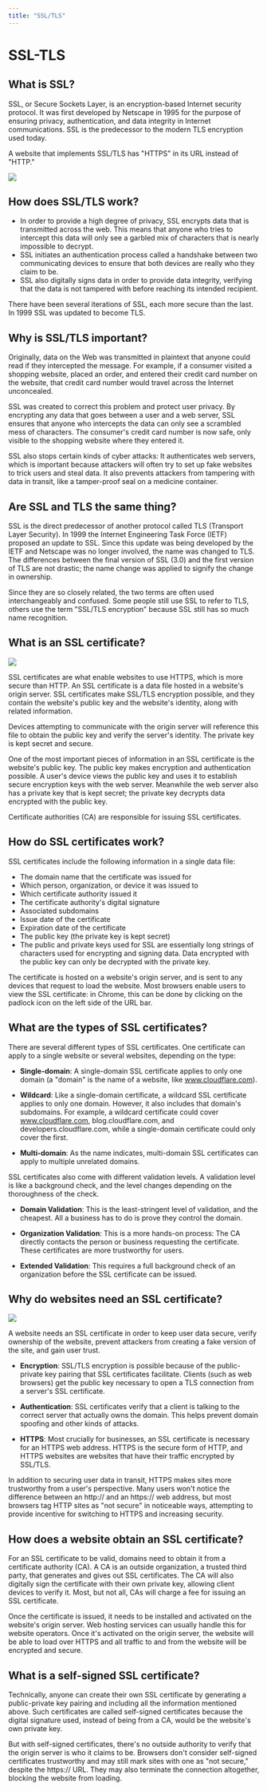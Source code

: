 ```yaml
---
title: "SSL/TLS"
---
```


# SSL-TLS

## What is SSL?

SSL, or Secure Sockets Layer, is an encryption-based Internet security protocol. It was first developed by Netscape in 1995 for the purpose of ensuring privacy, authentication, and data integrity in Internet communications. SSL is the predecessor to the modern TLS encryption used today.

A website that implements SSL/TLS has "HTTPS" in its URL instead of "HTTP."

![](https://www.cloudflare.com/img/learning/security/glossary/what-is-ssl/http-vs-https.svg)

## How does SSL/TLS work?
+ In order to provide a high degree of privacy, SSL encrypts data that is transmitted across the web. This means that anyone who tries to intercept this data will only see a garbled mix of characters that is nearly impossible to decrypt.
+ SSL initiates an authentication process called a handshake between two communicating devices to ensure that both devices are really who they claim to be.
+ SSL also digitally signs data in order to provide data integrity, verifying that the data is not tampered with before reaching its intended recipient.

There have been several iterations of SSL, each more secure than the last. In 1999 SSL was updated to become TLS.

## Why is SSL/TLS important?

Originally, data on the Web was transmitted in plaintext that anyone could read if they intercepted the message. For example, if a consumer visited a shopping website, placed an order, and entered their credit card number on the website, that credit card number would travel across the Internet unconcealed.

SSL was created to correct this problem and protect user privacy. By encrypting any data that goes between a user and a web server, SSL ensures that anyone who intercepts the data can only see a scrambled mess of characters. The consumer's credit card number is now safe, only visible to the shopping website where they entered it.

SSL also stops certain kinds of cyber attacks: It authenticates web servers, which is important because attackers will often try to set up fake websites to trick users and steal data. It also prevents attackers from tampering with data in transit, like a tamper-proof seal on a medicine container.

## Are SSL and TLS the same thing?

SSL is the direct predecessor of another protocol called TLS (Transport Layer Security). In 1999 the Internet Engineering Task Force (IETF) proposed an update to SSL. Since this update was being developed by the IETF and Netscape was no longer involved, the name was changed to TLS. The differences between the final version of SSL (3.0) and the first version of TLS are not drastic; the name change was applied to signify the change in ownership.

Since they are so closely related, the two terms are often used interchangeably and confused. Some people still use SSL to refer to TLS, others use the term "SSL/TLS encryption" because SSL still has so much name recognition.

## What is an SSL certificate?

![](https://cf-assets.www.cloudflare.com/slt3lc6tev37/2mkpUOPzl2jEPEERn2e57B/3b180ecab3ff7e0a5da1706434722573/ssl-certificate-secure-browsing.png)

SSL certificates are what enable websites to use HTTPS, which is more secure than HTTP. An SSL certificate is a data file hosted in a website's origin server. SSL certificates make SSL/TLS encryption possible, and they contain the website's public key and the website's identity, along with related information.

Devices attempting to communicate with the origin server will reference this file to obtain the public key and verify the server's identity. The private key is kept secret and secure.

One of the most important pieces of information in an SSL certificate is the website's public key. The public key makes encryption and authentication possible. A user's device views the public key and uses it to establish secure encryption keys with the web server. Meanwhile the web server also has a private key that is kept secret; the private key decrypts data encrypted with the public key.

Certificate authorities (CA) are responsible for issuing SSL certificates.

## How do SSL certificates work?
SSL certificates include the following information in a single data file:

+ The domain name that the certificate was issued for
+ Which person, organization, or device it was issued to
+ Which certificate authority issued it
+ The certificate authority's digital signature
+ Associated subdomains
+ Issue date of the certificate
+ Expiration date of the certificate
+ The public key (the private key is kept secret)
+ The public and private keys used for SSL are essentially long strings of characters used for encrypting and signing data. Data encrypted with the public key can only be decrypted with the private key.

The certificate is hosted on a website's origin server, and is sent to any devices that request to load the website. Most browsers enable users to view the SSL certificate: in Chrome, this can be done by clicking on the padlock icon on the left side of the URL bar.

## What are the types of SSL certificates?

There are several different types of SSL certificates. One certificate can apply to a single website or several websites, depending on the type:

+ **Single-domain**: A single-domain SSL certificate applies to only one domain (a "domain" is the name of a website, like www.cloudflare.com).

+ **Wildcard**: Like a single-domain certificate, a wildcard SSL certificate applies to only one domain. However, it also includes that domain's subdomains. For example, a wildcard certificate could cover www.cloudflare.com, blog.cloudflare.com, and developers.cloudflare.com, while a single-domain certificate could only cover the first.

+ **Multi-domain**: As the name indicates, multi-domain SSL certificates can apply to multiple unrelated domains.

SSL certificates also come with different validation levels. A validation level is like a background check, and the level changes depending on the thoroughness of the check.

+ **Domain Validation**: This is the least-stringent level of validation, and the cheapest. All a business has to do is prove they control the domain.

+ **Organization Validation**: This is a more hands-on process: The CA directly contacts the person or business requesting the certificate. These certificates are more trustworthy for users.

+ **Extended Validation**: This requires a full background check of an organization before the SSL certificate can be issued.

## Why do websites need an SSL certificate?

![](https://cf-assets.www.cloudflare.com/slt3lc6tev37/4wegfRUlYUggfQ409DnMaA/c7e1469930b95b5e686c46ba43578f71/ssl-certificate-not-secure-browsing.png)

A website needs an SSL certificate in order to keep user data secure, verify ownership of the website, prevent attackers from creating a fake version of the site, and gain user trust.

+ **Encryption**: SSL/TLS encryption is possible because of the public-private key pairing that SSL certificates facilitate. Clients (such as web browsers) get the public key necessary to open a TLS connection from a server's SSL certificate.

+ **Authentication**: SSL certificates verify that a client is talking to the correct server that actually owns the domain. This helps prevent domain spoofing and other kinds of attacks.

+ **HTTPS**: Most crucially for businesses, an SSL certificate is necessary for an HTTPS web address. HTTPS is the secure form of HTTP, and HTTPS websites are websites that have their traffic encrypted by SSL/TLS.

In addition to securing user data in transit, HTTPS makes sites more trustworthy from a user's perspective. Many users won't notice the difference between an http:// and an https:// web address, but most browsers tag HTTP sites as "not secure" in noticeable ways, attempting to provide incentive for switching to HTTPS and increasing security.

## How does a website obtain an SSL certificate?

For an SSL certificate to be valid, domains need to obtain it from a certificate authority (CA). A CA is an outside organization, a trusted third party, that generates and gives out SSL certificates. The CA will also digitally sign the certificate with their own private key, allowing client devices to verify it. Most, but not all, CAs will charge a fee for issuing an SSL certificate.

Once the certificate is issued, it needs to be installed and activated on the website's origin server. Web hosting services can usually handle this for website operators. Once it's activated on the origin server, the website will be able to load over HTTPS and all traffic to and from the website will be encrypted and secure.

## What is a self-signed SSL certificate?

Technically, anyone can create their own SSL certificate by generating a public-private key pairing and including all the information mentioned above. Such certificates are called self-signed certificates because the digital signature used, instead of being from a CA, would be the website's own private key.

But with self-signed certificates, there's no outside authority to verify that the origin server is who it claims to be. Browsers don't consider self-signed certificates trustworthy and may still mark sites with one as "not secure," despite the https:// URL. They may also terminate the connection altogether, blocking the website from loading.

